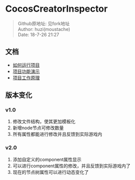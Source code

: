 # CocosCreatorInspector

> Github原地址: 见fork地址<br>
> Author: huzi(moustache)<br>
> Date: 18-7-26 21:27

## 文档

 - [如何运行项目](https://github.com/bilibiliChangKai/CocosCreatorInspector/blob/v2.0-for-bilibiliChangKai/doc/%E5%A6%82%E4%BD%95%E8%BF%90%E8%A1%8C%E9%A1%B9%E7%9B%AE.md)
 - [项目功能演示](https://github.com/bilibiliChangKai/CocosCreatorInspector/blob/v2.0-for-bilibiliChangKai/doc/%E9%A1%B9%E7%9B%AE%E5%8A%9F%E8%83%BD%E6%BC%94%E7%A4%BA.md)
 - [项目工作原理](https://github.com/bilibiliChangKai/CocosCreatorInspector/blob/v2.0-for-bilibiliChangKai/doc/%E9%A1%B9%E7%9B%AE%E5%B7%A5%E4%BD%9C%E5%8E%9F%E7%90%86.md)

## 版本变化

### v1.0

 1. 修改文件结构，使其更加模板化
 2. 新增node节点可修改数量
 3. 所有属性都能进行修改并且反馈到实际游戏内

### v2.0

 1. 添加自定义的component属性显示
 2. 可以进行component属性的修改，并且反馈到实际游戏内了
 3. 现在的节点树属性可以进行动态变化了
